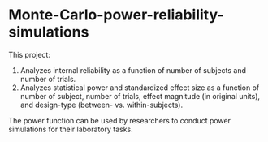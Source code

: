 # Monte-Carlo-power-reliability-simulations
This project:
  1) Analyzes internal reliability as a function of number of subjects and number of trials.
  2) Analyzes statistical power and standardized effect size as a function of number of subject, number of trials, effect magnitude (in original units), and design-type (between- vs. within-subjects).

The power function can be used by researchers to conduct power simulations for their laboratory tasks.
